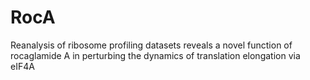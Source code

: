 # RocA
Reanalysis of ribosome profiling datasets reveals a novel function of rocaglamide A in perturbing the dynamics of translation elongation via eIF4A
